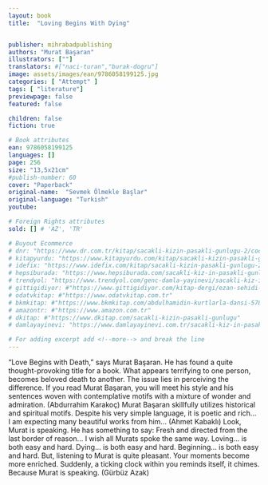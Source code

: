 ```yaml
---
layout: book
title:  "Loving Begins With Dying"


publisher: mihrabadpublishing
authors: "Murat Başaran"
illustrators: [""]
translators: #["naci-turan","burak-dogru"]
image: assets/images/ean/9786058199125.jpg
categories: [ "Attempt" ]
tags: [ "literature"]
previewpage: false
featured: false

children: false
fiction: true

# Book attributes
ean: 9786058199125
languages: []
page: 256
size: "13,5x21cm"
#publish-number: 60
cover: "Paperback"
original-name:  "Sevmek Ölmekle Başlar"
original-language: "Turkish"
youtube:

# Foreign Rights attributes
sold: [] # 'AZ', 'TR'

# Buyout Ecommerce
# dnr: "https://www.dr.com.tr/kitap/sacakli-kizin-pasakli-gunlugu-2/cocuk-ve-genclik/genclik-10-yas/roman-oyku/urunno=0001893059001"
# kitapyurdu: "https://www.kitapyurdu.com/kitap/sacakli-kizin-pasakli-gunlugu-2-/560122.html&filter_name=Sa%C3%A7akl%C4%B1+K%C4%B1z%27%C4%B1n+Pasakl%C4%B1+G%C3%BCnl%C3%BC%C4%9F%C3%BC+2"
# idefix: "https://www.idefix.com/kitap/sacakli-kizin-pasakli-gunlugu-2/cocuk-ve-genclik/genclik-10-yas/roman-oyku/urunno=0001893059001"
# hepsiburada: "https://www.hepsiburada.com/sacakli-kiz-in-pasakli-gunlugu-2-damla-yayinevi-p-HBV000012ER86"
# trendyol: "https://www.trendyol.com/genc-damla-yayinevi/sacakli-kiz-in-pasakli-gunlugu-2-p-54825777"
# gittigidiyor: #"https://www.gittigidiyor.com/kitap-dergi/ezan-sehidi-adnan-menderes_pdp_732728793"
# odatvkitap: #"https://www.odatvkitap.com.tr"
# bkmkitap: #"https://www.bkmkitap.com/abdulhamidin-kurtlarla-dansi-578226"
# amazontr: #"https://www.amazon.com.tr"
# dkitap: #"https://www.dkitap.com/sacakli-kizin-pasakli-gunlugu"
# damlayayinevi: "https://www.damlayayinevi.com.tr/sacakli-kiz-in-pasakli-gunlugu-2-bu-iste-bi-terslik-var"

# For adding excerpt add <!--more--> and break the line
---
```

“Love Begins with Death,” says Murat Başaran.
He has found a quite thought-provoking title for
a book. What appears terrifying to one person,
becomes beloved death to another. The issue
lies in perceiving the difference. If you read Murat
Başaran, you will meet his style and his sentences
woven with contemplative motifs with a mixture of
wonder and admiration. (Abdurrahim Karakoç)
Murat Başaran skillfully utilizes historical and
spiritual motifs. Despite his very simple language, it
is poetic and rich... I am expecting many beautiful
works from him... (Ahmet Kabaklı)
Look, Murat is speaking. He has something to
say: Fresh and directed from the last border of reason... I wish all Murats spoke the same way. Loving... is both easy and hard. Dying... is both easy
and hard. Beginning... is both easy and hard. But,
listening to Murat is quite pleasant. Your moments
become more enriched. Suddenly, a ticking clock
within you reminds itself, it chimes. Because Murat
is speaking. (Gürbüz Azak)
<!--more--> 

